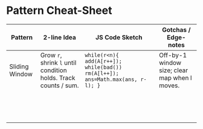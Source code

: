 # Pattern Cheat-Sheet

| Pattern        | 2-line Idea                                                     | JS Code Sketch                                                                | Gotchas / Edge-notes                          |
| -------------- | --------------------------------------------------------------- | ----------------------------------------------------------------------------- | --------------------------------------------- |
| Sliding Window | Grow `r`, shrink `l` until condition holds. Track counts / sum. | `while(r<n){ add(A[r++]); while(bad()) rm(A[l++]); ans=Math.max(ans, r-l); }` | Off-by-1 window size; clear map when l moves. |
|                |                                                                 |                                                                               |                                               |
|                |                                                                 |                                                                               |                                               |
|                |                                                                 |                                                                               |                                               |
|                |                                                                 |                                                                               |                                               |
|                |                                                                 |                                                                               |                                               |
|                |                                                                 |                                                                               |                                               |
|                |                                                                 |                                                                               |                                               |
|                |                                                                 |                                                                               |                                               |
|                |                                                                 |                                                                               |                                               |
|                |                                                                 |                                                                               |                                               |
|                |                                                                 |                                                                               |                                               |
|                |                                                                 |                                                                               |                                               |
|                |                                                                 |                                                                               |                                               |
|                |                                                                 |                                                                               |                                               |
